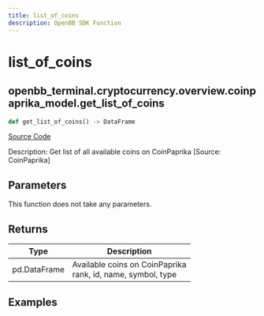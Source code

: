 ```yaml
---
title: list_of_coins
description: OpenBB SDK Function
---
```


# list_of_coins

## openbb_terminal.cryptocurrency.overview.coinpaprika_model.get_list_of_coins

```python title='openbb_terminal/cryptocurrency/overview/coinpaprika_model.py'
def get_list_of_coins() -> DataFrame
```
[Source Code](https://github.com/OpenBB-finance/OpenBBTerminal/tree/main/openbb_terminal/cryptocurrency/overview/coinpaprika_model.py#L108)

Description: Get list of all available coins on CoinPaprika  [Source: CoinPaprika]

## Parameters

This function does not take any parameters.

## Returns

| Type | Description |
| ---- | ----------- |
| pd.DataFrame | Available coins on CoinPaprika<br/>rank, id, name, symbol, type |

## Examples

